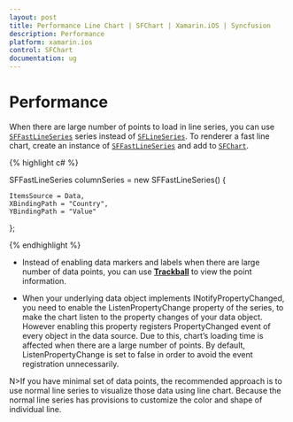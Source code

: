 ```yaml
---
layout: post
title: Performance Line Chart | SFChart | Xamarin.iOS | Syncfusion
description: Performance
platform: xamarin.ios
control: SFChart
documentation: ug
---
```


# Performance

When there are large number of points to load in line series, you can use [`SFFastLineSeries`](https://help.syncfusion.com/cr/cref_files/xamarin-ios/sfchart/Syncfusion.SFChart.iOS~Syncfusion.SfChart.iOS.SFFastLineSeries.html) series instead of [`SFLineSeries`](https://help.syncfusion.com/cr/cref_files/xamarin-ios/sfchart/Syncfusion.SFChart.iOS~Syncfusion.SfChart.iOS.SFLineSeries.html). To renderer a fast line chart, create an instance of [`SFFastLineSeries`](https://help.syncfusion.com/cr/cref_files/xamarin-ios/sfchart/Syncfusion.SFChart.iOS~Syncfusion.SfChart.iOS.SFFastLineSeries.html) and add to [`SFChart`](https://help.syncfusion.com/cr/cref_files/xamarin-ios/sfchart/Syncfusion.SFChart.iOS~Syncfusion.SfChart.iOS.SFChart.html).



{% highlight c# %}

SFFastLineSeries columnSeries = new SFFastLineSeries() { 
    
    ItemsSource = Data, 
    XBindingPath = "Country", 
    YBindingPath = "Value" 

};

{% endhighlight %}


* Instead of enabling data markers and labels when there are large number of data points, you can use [**Trackball**](http://help.syncfusion.com/ios/sfchart/trackball) to view the point information.

* When your underlying data object implements INotifyPropertyChanged, you need to enable the ListenPropertyChange property of the series, to make the chart listen to the property changes of your data object. However enabling this property registers PropertyChanged event of every object in the data source. Due to this, chart’s loading time is affected when there are a large number of points. By default, ListenPropertyChange is set to false in order to avoid the event registration unnecessarily.

N>If you have minimal set of data points, the recommended approach is to use normal line series to visualize those data using line chart. Because the normal line series has provisions to customize the color and shape of individual line.
